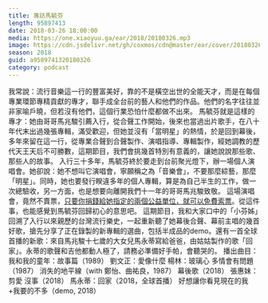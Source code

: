 ```yaml
---
title: 專訪馬毓芬
length: 95897413
date: 2018-03-26 18:00:00
media: https://one.xiaoyuu.ga/ear/2018/20180326.mp3
image: https://cdn.jsdelivr.net/gh/coxmos/cdn@master/ear/cover/20180326.jpeg
season: 2018
guid: a9589741320180326
category: podcast
---
```


我常說：流行音樂這一行的豐富美好，靠的不是橫空出世的全能天才，而是在每個專業環節專精貢獻的專才，聯手成全台前的藝人和他們的作品。他們的名字往往並非家喻戶曉，但若沒有他們，這個行業恐怕什麼都做不出來。
馬毓芬就是這樣的專才：她由哥哥馬兆駿引薦入行，從合聲工作開始，後來也當過出片歌手，在八十年代末出過幾張專輯，滿受歡迎，但她並沒有「當明星」的熱情，於是回到幕後，多年來留在這一行，從專業合聲到合聲製作、演唱指導、專輯製作，經她調教的歷代天王天后不可勝數，這期節目，我們會挑幾首特別有意義的，讓她說說那些歌、那些人的故事。
入行三十多年，馬毓芬終於要走到台前聚光燈下，辦一場個人演唱會。她卻說：她不想叫它演唱會，寧願稱之為「音樂會」，不要那麼綜藝，那麼「明星」。同時，她也要發行睽違多年的個人專輯，算是為自己半生的工作，做一次總驗收，另一方面，也是想要向離開我們十一年的哥哥馬兆駿致敬。
這場演唱會，竟然不賣票，<a href="https://www.mirrormedia.mg/story/20180320ent024/">只要你捐錢給她指定的兩個公益單位，就可以免費索票</a>。從這件事，也能感覺到馬毓芬回歸初心的意思吧。
這期節目，我和大家口中的「小芬姊」回溯了入行以來親歷的台灣流行樂史，一起重新聽了她幕後合聲、幕前主唱的幾首好歌，搶先分享了正在錄製的新專輯的選曲，包括半成品的demo。還有一首全球首播的新歌：來自馬兆駿十七歲的大女兒馬永蒂寫給爸爸，由姑姑製作的歌「回家」。永蒂的歌聲和吉他都動人極了，請務必準備好手帕，會聽哭的。
播出曲目：
我和我的童年：故事篇（1989）
劉文正：愛像什麼
楊林：玻璃心
多情會有問題（1987）
消失的地平線（with 鄭怡、曲祐良，1987）
幕後歌（2018）
張惠妹：剪愛
沒事（2018）
馬永蒂：回家（2018，全球首播）
好想讓你看見現在的我+我要的不多（demo, 2018）

